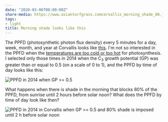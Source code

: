 ```yaml
---
date: "2020-03-06T00:00:00Z"
share-media: https://www.asianturfgrass.comcorvallis_morning_shade_80.jpg
tags:
- light
title: Morning shade looks like this
---
```


The PPFD (photosynthetic photon flux density) every 5 minutes for a day, week, month, and year at Corvallis looks like [this](http://www.blog.asianturfgrass.com/2015/06/this-is-what-par-looks-like.html). I'm not so interested in the PPFD when the [temperatures are too cold or too hot](http://www.blog.asianturfgrass.com/2015/06/which-more-effect-growth-light-or-temperature.html) for photosynthesis. I selected only those times in 2014 when the C<sub>3</sub> growth potential (GP) was greater than or equal to 0.5 (on a scale of 0 to 1), and the PPFD by time of day looks like this:

![PPFD in 2014 when GP >= 0.5](corvallis_ppfd.jpg)

What happens when there is shade in the morning that blocks 80% of the PPFD, from sunrise until 2 hours before solar noon? What does the PPFD by time of day look like then?

![PPFD in 2014 in Corvallis when GP >= 0.5 and 80% shade is imposed until 2 h before solar noon](corvallis_morning_shade_80.jpg)
